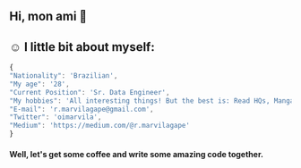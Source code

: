 ## Hi, mon ami 👋

## ☺️ I little bit about myself:

  ```javascript
{
  "Nationality": 'Brazilian',
  "My age": '28',
  "Current Position": 'Sr. Data Engineer',
  "My hobbies": 'All interesting things! But the best is: Read HQs, Mangas, Write artciles and have quality time with my family',
  "E-mail": 'r.marvilagape@gmail.com',
  "Twitter": 'oimarvila',
  "Medium": 'https://medium.com/@r.marvilagape'
  }
```

#### Well, let's get some coffee and write some amazing code together.

<!--
**Rafael-Marvila/Rafael-Marvila** is a ✨ _special_ ✨ repository because its `README.md` (this file) appears on your GitHub profile.

Here are some ideas to get you started:

- 🔭 I’m currently working on ...
- 🌱 I’m currently learning ...
- 👯 I’m looking to collaborate on ...
- 🤔 I’m looking for help with ...
- 💬 Ask me about ...
- 📫 How to reach me: ...
- 😄 Pronouns: ...
- ⚡ Fun fact: ...
-->
